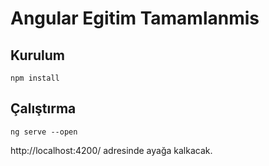 # Angular Egitim Tamamlanmis


## Kurulum
    npm install

## Çalıştırma
    ng serve --open

http://localhost:4200/ adresinde ayağa kalkacak.
